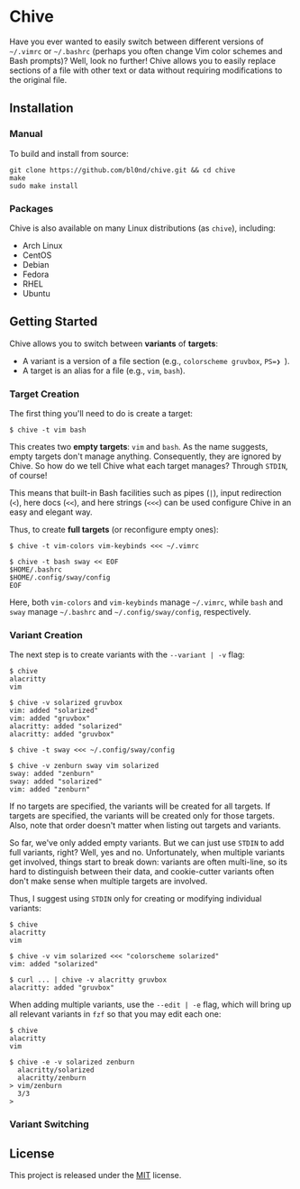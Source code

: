 # Chive

Have you ever wanted to easily switch between different versions of `~/.vimrc`
or `~/.bashrc` (perhaps you often change Vim color schemes and Bash prompts)?
Well, look no further!  Chive allows you to easily replace sections of a file
with other text or data without requiring modifications to the original file.

<!--## Motivation-->

<!--Traditionally, you'd more or less maintain entire copies of both files and-->
<!--switch between the copies manually. However,-->

<!--* The differences between copies are typically small compared to the rest of-->
  <!--the file, making this approach quite wasteful.-->

<!--* You have to switch copies for each file manually. That is, you have to do-->
  <!--something like `cp vim-gruvbox ~/.vimrc && cp bash-pure ~/.bashrc`).-->

<!--Most other solutions typically use a version control system such as Git,-->
<!--tracking different versions of files as branches or commits. However,-->

<!--* This often requires turning `$HOME` or other directories into a Git repository.-->

<!--* If you track changes unrelated to color schemes and prompts, maintaining and-->
  <!--switching between different versions becomes a lot harder. And even if you-->
  <!--don't, you'd have to manually exclude the unrelated changes on every-->
  <!--staging/commit.-->

<!--* It's much too complex for what we're trying to do. You shouldn't need to know-->
  <!--how commits or branches work just to switch color schemes.-->

<!--Finally, we have programs such as [mondo]() and [pywal](), which more or less-->
<!--use special template files to replace sections of a file. However,-->

<!--* They typically require modifications to the original file.-->

<!--* They're quite limited in scope (e.g., `mondo` and `pywal` are geared towards-->
  <!--colors).-->

<!--And so here we are.-->

## Installation

### Manual

To build and install from source:

```
git clone https://github.com/bl0nd/chive.git && cd chive
make
sudo make install
```

### Packages

Chive is also available on many Linux distributions (as `chive`), including:

* Arch Linux
* CentOS
* Debian
* Fedora
* RHEL
* Ubuntu

## Getting Started

Chive allows you to switch between **variants** of **targets**:

* A variant is a version of a file section (e.g., `colorscheme gruvbox`, `PS=❯ `).
* A target is an alias for a file (e.g., `vim`, `bash`).

### Target Creation

The first thing you'll need to do is create a target:

```console
$ chive -t vim bash
```

This creates two **empty targets**: `vim` and `bash`. As the name suggests,
empty targets don't manage anything. Consequently, they are ignored by Chive.
So how do we tell Chive what each target manages? Through `STDIN`, of course!

This means that built-in Bash facilities such as pipes (`|`), input redirection
(`<`), here docs (`<<`), and here strings (`<<<`) can be used configure Chive
in an easy and elegant way.

Thus, to create **full targets** (or reconfigure empty ones):

```console
$ chive -t vim-colors vim-keybinds <<< ~/.vimrc

$ chive -t bash sway << EOF
$HOME/.bashrc
$HOME/.config/sway/config
EOF
```

Here, both `vim-colors` and `vim-keybinds` manage `~/.vimrc`, while `bash` and
`sway` manage `~/.bashrc` and `~/.config/sway/config`, respectively.

<!--* To have shell expansion and substitution in here strings, don't quote the string.-->

<!--* Here docs don't expand `~`, so be sure to use `$HOME` instead.-->

### Variant Creation

The next step is to create variants with the `--variant | -v` flag:

```console
$ chive
alacritty
vim

$ chive -v solarized gruvbox
vim: added "solarized"
vim: added "gruvbox"
alacritty: added "solarized"
alacritty: added "gruvbox"

$ chive -t sway <<< ~/.config/sway/config

$ chive -v zenburn sway vim solarized
sway: added "zenburn"
sway: added "solarized"
vim: added "zenburn"
```

If no targets are specified, the variants will be created for all targets. If
targets are specified, the variants will be created only for those targets.
Also, note that order doesn't matter when listing out targets and variants.

So far, we've only added empty variants. But we can just use `STDIN` to add
full variants, right? Well, yes and no. Unfortunately, when multiple variants
get involved, things start to break down: variants are often multi-line, so its
hard to distinguish between their data, and cookie-cutter variants often don't
make sense when multiple targets are involved.

Thus, I suggest using `STDIN` only for creating or modifying individual
variants:

```console
$ chive
alacritty
vim

$ chive -v vim solarized <<< "colorscheme solarized"
vim: added "solarized"

$ curl ... | chive -v alacritty gruvbox
alacritty: added "gruvbox"
```

When adding multiple variants, use the `--edit | -e` flag, which will bring up
all relevant variants in `fzf` so that you may edit each one:

<!--TODO: Use GIF here-->

  ```console
  $ chive
  alacritty
  vim

  $ chive -e -v solarized zenburn
    alacritty/solarized
    alacritty/zenburn
  > vim/zenburn
	3/3
  >
  ```

### Variant Switching

<!--### Rules-->

<!--#### Naming-->
<!--* Target and template names may consist of letters, numbers, `-`, and `_`.-->
<!--* Target and template names may start with a letter or number.-->
<!--* Target and template names must be unique across target and template namespaces-->

<!--#### Variants-->
<!--In order to switch variants without requiring additional information in the-->
<!--original target file, Chive needs some help. In particular, Chive needs to-->
<!--somehow know where in the target to begin deleting and adding text/data.-->

<!--To do this, Chive searches all the variants for a particular target to see if-->
<!--any of them has an exact match against the target file. If there is, then Chive-->
<!--can determine on its own where it needs to start and how much work it needs to-->
<!--do. If none of the variants have a match against the target, then Chive cannot-->
<!--do anything.-->

<!--Consequently, it is very important that you do not modify sections managed by-->
<!--Chive and that your initial variant matches what you have in the target file-->
<!--exactly, otherwise Chive won't know where to start!-->

## License
This project is released under the [MIT](LICENSE) license.
